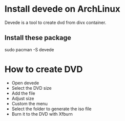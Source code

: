 # Install devede on ArchLinux

Devede is a tool to create dvd from divx container.

## Install these package

   sudo pacman -S devede

# How to create DVD

- Open devede
- Select the DVD size
- Add the file
- Adjust size
- Custom the menu
- Select the folder to generate the iso file
- Burn it to the DVD with Xfburn
